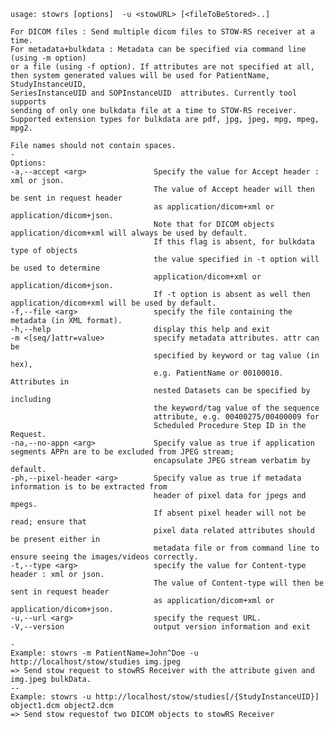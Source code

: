     usage: stowrs [options]  -u <stowURL> [<fileToBeStored>..]
    
    For DICOM files : Send multiple dicom files to STOW-RS receiver at a time. 
    For metadata+bulkdata : Metadata can be specified via command line (using -m option)
    or a file (using -f option). If attributes are not specified at all,
    then system generated values will be used for PatientName, StudyInstanceUID, 
    SeriesInstanceUID and SOPInstanceUID  attributes. Currently tool supports 
    sending of only one bulkdata file at a time to STOW-RS receiver. 
    Supported extension types for bulkdata are pdf, jpg, jpeg, mpg, mpeg, mpg2. 
    
    File names should not contain spaces.
    -
    Options:
    -a,--accept <arg>               Specify the value for Accept header : xml or json.
                                    The value of Accept header will then be sent in request header 
                                    as application/dicom+xml or application/dicom+json.
                                    Note that for DICOM objects application/dicom+xml will always be used by default.
                                    If this flag is absent, for bulkdata type of objects 
                                    the value specified in -t option will be used to determine 
                                    application/dicom+xml or application/dicom+json. 
                                    If -t option is absent as well then application/dicom+xml will be used by default.                     
    -f,--file <arg>                 specify the file containing the metadata (in XML format).
    -h,--help                       display this help and exit
    -m <[seq/]attr=value>           specify metadata attributes. attr can be
                                    specified by keyword or tag value (in hex),
                                    e.g. PatientName or 00100010. Attributes in
                                    nested Datasets can be specified by including
                                    the keyword/tag value of the sequence
                                    attribute, e.g. 00400275/00400009 for
                                    Scheduled Procedure Step ID in the Request.
    -na,--no-appn <arg>             Specify value as true if application segments APPn are to be excluded from JPEG stream; 
                                    encapsulate JPEG stream verbatim by default.
    -ph,--pixel-header <arg>        Specify value as true if metadata information is to be extracted from 
                                    header of pixel data for jpegs and mpegs.
                                    If absent pixel header will not be read; ensure that 
                                    pixel data related attributes should be present either in 
                                    metadata file or from command line to ensure seeing the images/videos correctly.
    -t,--type <arg>                 specify the value for Content-type header : xml or json. 
                                    The value of Content-type will then be sent in request header 
                                    as application/dicom+xml or application/dicom+json.
    -u,--url <arg>                  specify the request URL.
    -V,--version                    output version information and exit

    -
    Example: stowrs -m PatientName=John^Doe -u
    http://localhost/stow/studies img.jpeg
    => Send stow request to stowRS Receiver with the attribute given and
    img.jpeg bulkData.
    --
    Example: stowrs -u http://localhost/stow/studies[/{StudyInstanceUID}] 
    object1.dcm object2.dcm
    => Send stow requestof two DICOM objects to stowRS Receiver